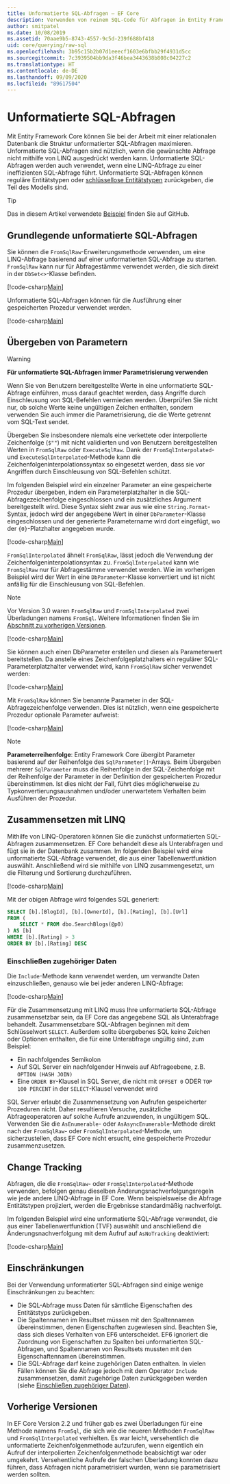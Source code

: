 ```yaml
---
title: Unformatierte SQL-Abfragen – EF Core
description: Verwenden von reinem SQL-Code für Abfragen in Entity Framework Core
author: smitpatel
ms.date: 10/08/2019
ms.assetid: 70aae9b5-8743-4557-9c5d-239f688bf418
uid: core/querying/raw-sql
ms.openlocfilehash: 3b95c15b2b07d1eeecf1603e6bfbb29f4931d5cc
ms.sourcegitcommit: 7c3939504bb9da3f46bea3443638b808c04227c2
ms.translationtype: HT
ms.contentlocale: de-DE
ms.lasthandoff: 09/09/2020
ms.locfileid: "89617504"
---
```

# <a name="raw-sql-queries"></a>Unformatierte SQL-Abfragen

Mit Entity Framework Core können Sie bei der Arbeit mit einer relationalen Datenbank die Struktur unformatierter SQL-Abfragen maximieren. Unformatierte SQL-Abfragen sind nützlich, wenn die gewünschte Abfrage nicht mithilfe von LINQ ausgedrückt werden kann. Unformatierte SQL-Abfragen werden auch verwendet, wenn eine LINQ-Abfrage zu einer ineffizienten SQL-Abfrage führt. Unformatierte SQL-Abfragen können reguläre Entitätstypen oder [schlüssellose Entitätstypen](xref:core/modeling/keyless-entity-types) zurückgeben, die Teil des Modells sind.

> [!TIP]  
> Das in diesem Artikel verwendete [Beispiel](https://github.com/dotnet/EntityFramework.Docs/tree/master/samples/core/Querying/) finden Sie auf GitHub.

## <a name="basic-raw-sql-queries"></a>Grundlegende unformatierte SQL-Abfragen

Sie können die `FromSqlRaw`-Erweiterungsmethode verwenden, um eine LINQ-Abfrage basierend auf einer unformatierten SQL-Abfrage zu starten. `FromSqlRaw` kann nur für Abfragestämme verwendet werden, die sich direkt in der `DbSet<>`-Klasse befinden.

[!code-csharp[Main](../../../samples/core/Querying/RawSQL/Sample.cs#FromSqlRaw)]

Unformatierte SQL-Abfragen können für die Ausführung einer gespeicherten Prozedur verwendet werden.

[!code-csharp[Main](../../../samples/core/Querying/RawSQL/Sample.cs#FromSqlRawStoredProcedure)]

## <a name="passing-parameters"></a>Übergeben von Parametern

> [!WARNING]
> **Für unformatierte SQL-Abfragen immer Parametrisierung verwenden**
>
> Wenn Sie von Benutzern bereitgestellte Werte in eine unformatierte SQL-Abfrage einführen, muss darauf geachtet werden, dass Angriffe durch Einschleusung von SQL-Befehlen vermieden werden. Überprüfen Sie nicht nur, ob solche Werte keine ungültigen Zeichen enthalten, sondern verwenden Sie auch immer die Parametrisierung, die die Werte getrennt vom SQL-Text sendet.
>
> Übergeben Sie insbesondere niemals eine verkettete oder interpolierte Zeichenfolge (`$""`) mit nicht validierten und von Benutzern bereitgestellten Werten in `FromSqlRaw` oder `ExecuteSqlRaw`. Dank der `FromSqlInterpolated`- und `ExecuteSqlInterpolated`-Methode kann die Zeichenfolgeninterpolationssyntax so eingesetzt werden, dass sie vor Angriffen durch Einschleusung von SQL-Befehlen schützt.

Im folgenden Beispiel wird ein einzelner Parameter an eine gespeicherte Prozedur übergeben, indem ein Parameterplatzhalter in die SQL-Abfragezeichenfolge eingeschlossen und ein zusätzliches Argument bereitgestellt wird. Diese Syntax sieht zwar aus wie eine `String.Format`-Syntax, jedoch wird der angegebene Wert in einer `DbParameter`-Klasse eingeschlossen und der generierte Parametername wird dort eingefügt, wo der `{0}`-Platzhalter angegeben wurde.

[!code-csharp[Main](../../../samples/core/Querying/RawSQL/Sample.cs#FromSqlRawStoredProcedureParameter)]

`FromSqlInterpolated` ähnelt `FromSqlRaw`, lässt jedoch die Verwendung der Zeichenfolgeninterpolationsyntax zu. `FromSqlInterpolated` kann wie `FromSqlRaw` nur für Abfragestämme verwendet werden. Wie im vorherigen Beispiel wird der Wert in eine `DbParameter`-Klasse konvertiert und ist nicht anfällig für die Einschleusung von SQL-Befehlen.

> [!NOTE]
> Vor Version 3.0 waren `FromSqlRaw` und `FromSqlInterpolated` zwei Überladungen namens `FromSql`. Weitere Informationen finden Sie im [Abschnitt zu vorherigen Versionen](#previous-versions).

[!code-csharp[Main](../../../samples/core/Querying/RawSQL/Sample.cs#FromSqlInterpolatedStoredProcedureParameter)]

Sie können auch einen DbParameter erstellen und diesen als Parameterwert bereitstellen. Da anstelle eines Zeichenfolgeplatzhalters ein regulärer SQL-Parameterplatzhalter verwendet wird, kann `FromSqlRaw` sicher verwendet werden:

[!code-csharp[Main](../../../samples/core/Querying/RawSQL/Sample.cs#FromSqlRawStoredProcedureSqlParameter)]

Mit `FromSqlRaw` können Sie benannte Parameter in der SQL-Abfragezeichenfolge verwenden. Dies ist nützlich, wenn eine gespeicherte Prozedur optionale Parameter aufweist:

[!code-csharp[Main](../../../samples/core/Querying/RawSQL/Sample.cs#FromSqlRawStoredProcedureNamedSqlParameter)]

> [!NOTE]
> **Parameterreihenfolge**: Entity Framework Core übergibt Parameter basierend auf der Reihenfolge des `SqlParameter[]`-Arrays. Beim Übergeben mehrerer `SqlParameter` muss die Reihenfolge in der SQL-Zeichenfolge mit der Reihenfolge der Parameter in der Definition der gespeicherten Prozedur übereinstimmen. Ist dies nicht der Fall, führt dies möglicherweise zu Typkonvertierungsausnahmen und/oder unerwartetem Verhalten beim Ausführen der Prozedur.

## <a name="composing-with-linq"></a>Zusammensetzen mit LINQ

Mithilfe von LINQ-Operatoren können Sie die zunächst unformatierten SQL-Abfragen zusammensetzen. EF Core behandelt diese als Unterabfragen und fügt sie in der Datenbank zusammen. Im folgenden Beispiel wird eine unformatierte SQL-Abfrage verwendet, die aus einer Tabellenwertfunktion auswählt. Anschließend wird sie mithilfe von LINQ zusammengesetzt, um die Filterung und Sortierung durchzuführen.

[!code-csharp[Main](../../../samples/core/Querying/RawSQL/Sample.cs#FromSqlInterpolatedComposed)]

Mit der obigen Abfrage wird folgendes SQL generiert:

```sql
SELECT [b].[BlogId], [b].[OwnerId], [b].[Rating], [b].[Url]
FROM (
    SELECT * FROM dbo.SearchBlogs(@p0)
) AS [b]
WHERE [b].[Rating] > 3
ORDER BY [b].[Rating] DESC
```

### <a name="including-related-data"></a>Einschließen zugehöriger Daten

Die `Include`-Methode kann verwendet werden, um verwandte Daten einzuschließen, genauso wie bei jeder anderen LINQ-Abfrage:

[!code-csharp[Main](../../../samples/core/Querying/RawSQL/Sample.cs#FromSqlInterpolatedInclude)]

Für die Zusammensetzung mit LINQ muss Ihre unformatierte SQL-Abfrage zusammensetzbar sein, da EF Core das angegebene SQL als Unterabfrage behandelt. Zusammensetzbare SQL-Abfragen beginnen mit dem Schlüsselwort `SELECT`. Außerdem sollte übergebenes SQL keine Zeichen oder Optionen enthalten, die für eine Unterabfrage ungültig sind, zum Beispiel:

- Ein nachfolgendes Semikolon
- Auf SQL Server ein nachfolgender Hinweis auf Abfrageebene, z.B. `OPTION (HASH JOIN)`
- Eine `ORDER BY`-Klausel in SQL Server, die nicht mit `OFFSET 0` ODER `TOP 100 PERCENT` in der `SELECT`-Klausel verwendet wird

SQL Server erlaubt die Zusammensetzung von Aufrufen gespeicherter Prozeduren nicht. Daher resultieren Versuche, zusätzliche Abfrageoperatoren auf solche Aufrufe anzuwenden, in ungültigem SQL. Verwenden Sie die `AsEnumerable`- oder `AsAsyncEnumerable`-Methode direkt nach der `FromSqlRaw`- oder `FromSqlInterpolated`-Methode, um sicherzustellen, dass EF Core nicht ersucht, eine gespeicherte Prozedur zusammenzusetzen.

## <a name="change-tracking"></a>Change Tracking

Abfragen, die die `FromSqlRaw`- oder `FromSqlInterpolated`-Methode verwenden, befolgen genau dieselben Änderungsnachverfolgungsregeln wie jede andere LINQ-Abfrage in EF Core. Wenn beispielsweise die Abfrage Entitätstypen projiziert, werden die Ergebnisse standardmäßig nachverfolgt.

Im folgenden Beispiel wird eine unformatierte SQL-Abfrage verwendet, die aus einer Tabellenwertfunktion (TVF) auswählt und anschließend die Änderungsnachverfolgung mit dem Aufruf auf `AsNoTracking` deaktiviert:

[!code-csharp[Main](../../../samples/core/Querying/RawSQL/Sample.cs#FromSqlInterpolatedAsNoTracking)]

## <a name="limitations"></a>Einschränkungen

Bei der Verwendung unformatierter SQL-Abfragen sind einige wenige Einschränkungen zu beachten:

- Die SQL-Abfrage muss Daten für sämtliche Eigenschaften des Entitätstyps zurückgeben.
- Die Spaltennamen im Resultset müssen mit den Spaltennamen übereinstimmen, denen Eigenschaften zugewiesen sind. Beachten Sie, dass sich dieses Verhalten von EF6 unterscheidet. EF6 ignoriert die Zuordnung von Eigenschaften zu Spalten bei unformatierten SQL-Abfragen, und Spaltennamen von Resultsets mussten mit den Eigenschaftennamen übereinstimmen.
- Die SQL-Abfrage darf keine zugehörigen Daten enthalten. In vielen Fällen können Sie die Abfrage jedoch mit dem Operator `Include` zusammensetzen, damit zugehörige Daten zurückgegeben werden (siehe [Einschließen zugehöriger Daten](#including-related-data)).

## <a name="previous-versions"></a>Vorherige Versionen

In EF Core Version 2.2 und früher gab es zwei Überladungen für eine Methode namens `FromSql`, die sich wie die neueren Methoden `FromSqlRaw` und `FromSqlInterpolated` verhielten. Es war leicht, versehentlich die unformatierte Zeichenfolgenmethode aufzurufen, wenn eigentlich ein Aufruf der interpolierten Zeichenfolgenmethode beabsichtigt war oder umgekehrt. Versehentliche Aufrufe der falschen Überladung konnten dazu führen, dass Abfragen nicht parametrisiert wurden, wenn sie parametrisiert werden sollten.
